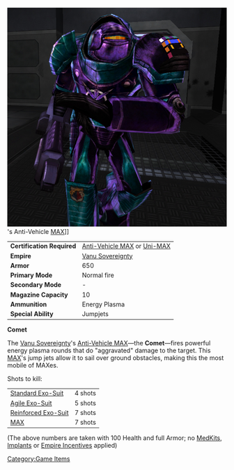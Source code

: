 ![](images/CometPicture.jpg "fig:CometPicture.jpg")'s Anti-Vehicle
[MAX](Mechanized_Assault_Exo-Suit.md)\]\]

|                            |                                                                                                |
| -------------------------- | ---------------------------------------------------------------------------------------------- |
| **Certification Required** | [Anti-Vehicle MAX](<Anti-Vehicle_MAX_(Certification)>) or [Uni-MAX](<Uni-MAX_(Certification)>) |
| **Empire**                 | [Vanu Sovereignty](Vanu_Sovereignty.md)                                                        |
| **Armor**                  | 650                                                                                            |
| **Primary Mode**           | Normal fire                                                                                    |
| **Secondary Mode**         | \-                                                                                             |
| **Magazine Capacity**      | 10                                                                                             |
| **Ammunition**             | Energy Plasma                                                                                  |
| **Special Ability**        | Jumpjets                                                                                       |

**Comet**

The [Vanu Sovereignty](Vanu_Sovereignty.md)'s [Anti-Vehicle
MAX](<Anti-Vehicle_MAX_(Certification)>)—the **Comet**—fires
powerful energy plasma rounds that do "aggravated" damage to the target.
This [MAX](Mechanized_Assault_Exo-Suit.md)'s jump jets allow it
to sail over ground obstacles, making this the most mobile of MAXes.

Shots to kill:

|                                               |         |
| --------------------------------------------- | ------- |
| [Standard Exo-Suit](Standard_Exo-Suit.md)     | 4 shots |
| [Agile Exo-Suit](Agile_Exo-Suit.md)           | 5 shots |
| [Reinforced Exo-Suit](Reinforced_Exo-Suit.md) | 7 shots |
| [MAX](Mechanized_Assault_Exo-Suit.md)         | 7 shots |

(The above numbers are taken with 100 Health and full Armor; no
[MedKits](MedKit.md), [Implants](Implants.md) or [Empire
Incentives](Empire_Incentives.md) applied)

[Category:Game Items](Category:Game_Items.md)
